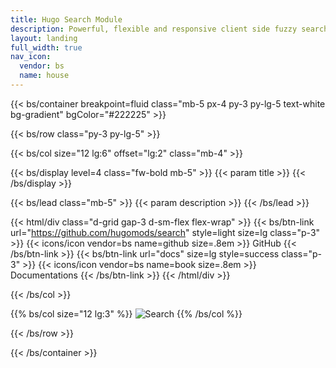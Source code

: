```yaml
---
title: Hugo Search Module
description: Powerful, flexible and responsive client side fuzzy search module built on top of Fuse.js.
layout: landing
full_width: true
nav_icon:
  vendor: bs
  name: house
---
```


{{< bs/container breakpoint=fluid class="mb-5 px-4 py-3 py-lg-5 text-white bg-gradient" bgColor="#222225" >}}

{{< bs/row class="py-3 py-lg-5" >}}

{{< bs/col size="12 lg:6" offset="lg:2" class="mb-4" >}}

{{< bs/display level=4 class="fw-bold mb-5" >}}
  {{< param title >}}
{{< /bs/display >}}

{{< bs/lead class="mb-5" >}}
  {{< param description >}}
{{< /bs/lead >}}

{{< html/div class="d-grid gap-3 d-sm-flex flex-wrap" >}}
  {{< bs/btn-link url="https://github.com/hugomods/search" style=light size=lg class="p-3" >}}
    {{< icons/icon vendor=bs name=github size=.8em >}} GitHub
  {{< /bs/btn-link >}}
  {{< bs/btn-link url="docs" size=lg style=success class="p-3" >}}
    {{< icons/icon vendor=bs name=book size=.8em >}} Documentations
  {{< /bs/btn-link >}}
{{< /html/div >}}

{{< /bs/col >}}

{{% bs/col size="12 lg:3" %}}
![Search](https://hugomods.com/images/banners/search.png?width=1500&height=1000)
{{% /bs/col %}}

{{< /bs/row >}}

{{< /bs/container >}}
